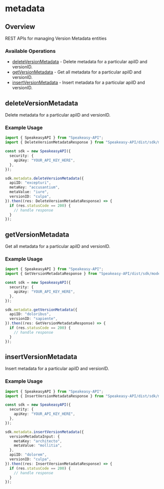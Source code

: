 # metadata

## Overview

REST APIs for managing Version Metadata entities

### Available Operations

* [deleteVersionMetadata](#deleteversionmetadata) - Delete metadata for a particular apiID and versionID.
* [getVersionMetadata](#getversionmetadata) - Get all metadata for a particular apiID and versionID.
* [insertVersionMetadata](#insertversionmetadata) - Insert metadata for a particular apiID and versionID.

## deleteVersionMetadata

Delete metadata for a particular apiID and versionID.

### Example Usage

```typescript
import { SpeakeasyAPI } from "Speakeasy-API";
import { DeleteVersionMetadataResponse } from "Speakeasy-API/dist/sdk/models/operations";

const sdk = new SpeakeasyAPI({
  security: {
    apiKey: "YOUR_API_KEY_HERE",
  },
});

sdk.metadata.deleteVersionMetadata({
  apiID: "excepturi",
  metaKey: "accusantium",
  metaValue: "iure",
  versionID: "culpa",
}).then((res: DeleteVersionMetadataResponse) => {
  if (res.statusCode == 200) {
    // handle response
  }
});
```

## getVersionMetadata

Get all metadata for a particular apiID and versionID.

### Example Usage

```typescript
import { SpeakeasyAPI } from "Speakeasy-API";
import { GetVersionMetadataResponse } from "Speakeasy-API/dist/sdk/models/operations";

const sdk = new SpeakeasyAPI({
  security: {
    apiKey: "YOUR_API_KEY_HERE",
  },
});

sdk.metadata.getVersionMetadata({
  apiID: "doloribus",
  versionID: "sapiente",
}).then((res: GetVersionMetadataResponse) => {
  if (res.statusCode == 200) {
    // handle response
  }
});
```

## insertVersionMetadata

Insert metadata for a particular apiID and versionID.

### Example Usage

```typescript
import { SpeakeasyAPI } from "Speakeasy-API";
import { InsertVersionMetadataResponse } from "Speakeasy-API/dist/sdk/models/operations";

const sdk = new SpeakeasyAPI({
  security: {
    apiKey: "YOUR_API_KEY_HERE",
  },
});

sdk.metadata.insertVersionMetadata({
  versionMetadataInput: {
    metaKey: "architecto",
    metaValue: "mollitia",
  },
  apiID: "dolorem",
  versionID: "culpa",
}).then((res: InsertVersionMetadataResponse) => {
  if (res.statusCode == 200) {
    // handle response
  }
});
```
